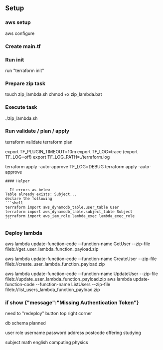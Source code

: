 ## Setup

### aws setup
aws configure

### Create main.tf

### Run init
run "terraform init"

### Prepare zip task
touch zip_lambda.sh
chmod +x zip_lambda.bat

### Execute task
./zip_lambda.sh

### Run validate / plan / apply
terraform validate
terraform plan

export TF_PLUGIN_TIMEOUT=10m
export TF_LOG=trace
(export TF_LOG=off)
export TF_LOG_PATH=./terraform.log

terraform apply -auto-approve
TF_LOG=DEBUG terraform apply -auto-approve

    #### Helper

    - If errors as below
    Table already exists: Subject...
    declare the following
    ```shell
    terraform import aws_dynamodb_table.user_table User
    terraform import aws_dynamodb_table.subject_table Subject
    terraform import aws_iam_role.lambda_exec lambda_exec_role
    ```

### Deploy lambda
aws lambda update-function-code --function-name GetUser --zip-file fileb://get_user_lambda_function_payload.zip

aws lambda update-function-code --function-name CreateUser --zip-file fileb://create_user_lambda_function_payload.zip

aws lambda update-function-code --function-name UpdateUser --zip-file fileb://update_user_lambda_function_payload.zip
aws lambda update-function-code --function-name ListUsers --zip-file fileb://list_users_lambda_function_payload.zip


### if show {"message":"Missing Authentication Token"}
need to "redeploy" button top right corner

db schema planned

user 
	role
	username
	password
	address
	postcode
	offering
	studying

subject
	math
	english
	computing
	physics
